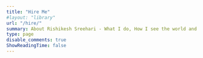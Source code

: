 ```yaml
---
title: "Hire Me"
#layout: "library"
url: "/hire/"
summary: About Rishikesh Sreehari - What I do, How I see the world and why I write this blog.
type: page
disable_comments: true
ShowReadingTime: false
---
```


